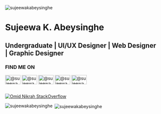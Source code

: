 <img src="https://komarev.com/ghpvc/?username=sujeewakabeysinghe" alt="sujeewakabeysinghe" />
<p>
<h1 align="left" color="red"><b>Sujeewa K. Abeysinghe</b></h1>
<h2>Undergraduate | UI/UX Designer | Web Designer | Graphic Designer </h2>
</p>

<p align="left">
<h3 align="left">FIND ME ON</h3>
<a href="https://linkedin.com/in/sujeewakabeysinghe/" target="blank"><img align="center" src="https://cdn.jsdelivr.net/npm/simple-icons@3.0.1/icons/linkedin.svg" alt="@sujeewakabeysinghe" height="30" width="50" /></a>
<a href="https://www.behance.net/sujeewakabeysinghe" target="blank"><img align="center" src="https://cdn.jsdelivr.net/npm/simple-icons@3.0.1/icons/behance.svg" alt="@sujeewakabeysinghe" height="30" width="50" /></a>
<a href="https://dribbble.com/sujeewakabeysinghe" target="blank"><img align="center" src="https://cdn.jsdelivr.net/npm/simple-icons@3.0.1/icons/dribbble.svg" alt="@sujeewakabeysinghe" height="30" width="50" /></a>
<a href="https://www.facebook.com/sujeewakabeysinghe" target="blank"><img align="center" src="https://cdn.jsdelivr.net/npm/simple-icons@3.0.1/icons/facebook.svg" alt="@sujeewakabeysinghe" height="30" width="50" /></a>
<a href="https://www.instagram.com/sujeewakabeysinghe" target="blank"><img align="center" src="https://cdn.jsdelivr.net/npm/simple-icons@3.0.1/icons/instagram.svg" alt="@sujeewakabeysinghe" height="30" width="50" /></a>
<br><br>

[![Omid Nikrah StackOverflow](https://github-readme-stackoverflow.vercel.app/?userID=9439677)](https://stackoverflow.com/users/9439677/sujeewa-k-abeysinghe)
</p>

<p><img align="left" src="https://github-readme-stats.vercel.app/api/top-langs/?username=sujeewakabeysinghe&layout=compact" alt="sujeewakabeysinghe" /></p>
<p>&nbsp;<img align="center" src="https://github-readme-stats.vercel.app/api?username=sujeewakabeysinghe&show_icons=true" alt="sujeewakabeysinghe" /></p>
